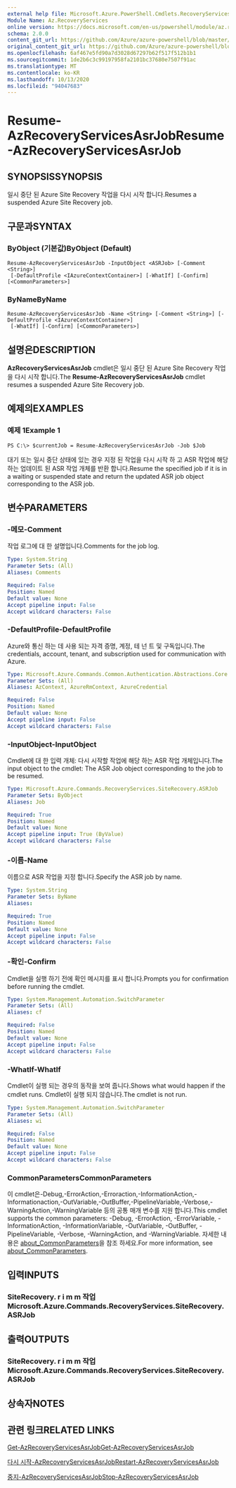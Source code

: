 ```yaml
---
external help file: Microsoft.Azure.PowerShell.Cmdlets.RecoveryServices.SiteRecovery.dll-Help.xml
Module Name: Az.RecoveryServices
online version: https://docs.microsoft.com/en-us/powershell/module/az.recoveryservices/resume-azrecoveryservicesasrjob
schema: 2.0.0
content_git_url: https://github.com/Azure/azure-powershell/blob/master/src/RecoveryServices/RecoveryServices/help/Resume-AzRecoveryServicesAsrJob.md
original_content_git_url: https://github.com/Azure/azure-powershell/blob/master/src/RecoveryServices/RecoveryServices/help/Resume-AzRecoveryServicesAsrJob.md
ms.openlocfilehash: 6af467e5fd90a7d3028d67297b62f517f512b1b1
ms.sourcegitcommit: 1de2b6c3c99197958fa2101bc37680e7507f91ac
ms.translationtype: MT
ms.contentlocale: ko-KR
ms.lasthandoff: 10/13/2020
ms.locfileid: "94047683"
---
```

# <span data-ttu-id="92a94-101">Resume-AzRecoveryServicesAsrJob</span><span class="sxs-lookup"><span data-stu-id="92a94-101">Resume-AzRecoveryServicesAsrJob</span></span>

## <span data-ttu-id="92a94-102">SYNOPSIS</span><span class="sxs-lookup"><span data-stu-id="92a94-102">SYNOPSIS</span></span>
<span data-ttu-id="92a94-103">일시 중단 된 Azure Site Recovery 작업을 다시 시작 합니다.</span><span class="sxs-lookup"><span data-stu-id="92a94-103">Resumes a suspended Azure Site Recovery job.</span></span>

## <span data-ttu-id="92a94-104">구문과</span><span class="sxs-lookup"><span data-stu-id="92a94-104">SYNTAX</span></span>

### <span data-ttu-id="92a94-105">ByObject (기본값)</span><span class="sxs-lookup"><span data-stu-id="92a94-105">ByObject (Default)</span></span>
```
Resume-AzRecoveryServicesAsrJob -InputObject <ASRJob> [-Comment <String>]
 [-DefaultProfile <IAzureContextContainer>] [-WhatIf] [-Confirm] [<CommonParameters>]
```

### <span data-ttu-id="92a94-106">ByName</span><span class="sxs-lookup"><span data-stu-id="92a94-106">ByName</span></span>
```
Resume-AzRecoveryServicesAsrJob -Name <String> [-Comment <String>] [-DefaultProfile <IAzureContextContainer>]
 [-WhatIf] [-Confirm] [<CommonParameters>]
```

## <span data-ttu-id="92a94-107">설명은</span><span class="sxs-lookup"><span data-stu-id="92a94-107">DESCRIPTION</span></span>
<span data-ttu-id="92a94-108">**AzRecoveryServicesAsrJob** cmdlet은 일시 중단 된 Azure Site Recovery 작업을 다시 시작 합니다.</span><span class="sxs-lookup"><span data-stu-id="92a94-108">The **Resume-AzRecoveryServicesAsrJob** cmdlet resumes a suspended Azure Site Recovery job.</span></span>

## <span data-ttu-id="92a94-109">예제의</span><span class="sxs-lookup"><span data-stu-id="92a94-109">EXAMPLES</span></span>

### <span data-ttu-id="92a94-110">예제 1</span><span class="sxs-lookup"><span data-stu-id="92a94-110">Example 1</span></span>
```
PS C:\> $currentJob = Resume-AzRecoveryServicesAsrJob -Job $Job
```

<span data-ttu-id="92a94-111">대기 또는 일시 중단 상태에 있는 경우 지정 된 작업을 다시 시작 하 고 ASR 작업에 해당 하는 업데이트 된 ASR 작업 개체를 반환 합니다.</span><span class="sxs-lookup"><span data-stu-id="92a94-111">Resume the specified job if it is in a waiting or suspended state and return the updated ASR job object corresponding to the ASR job.</span></span>

## <span data-ttu-id="92a94-112">변수</span><span class="sxs-lookup"><span data-stu-id="92a94-112">PARAMETERS</span></span>

### <span data-ttu-id="92a94-113">-메모</span><span class="sxs-lookup"><span data-stu-id="92a94-113">-Comment</span></span>
<span data-ttu-id="92a94-114">작업 로그에 대 한 설명입니다.</span><span class="sxs-lookup"><span data-stu-id="92a94-114">Comments for the job log.</span></span>

```yaml
Type: System.String
Parameter Sets: (All)
Aliases: Comments

Required: False
Position: Named
Default value: None
Accept pipeline input: False
Accept wildcard characters: False
```

### <span data-ttu-id="92a94-115">-DefaultProfile</span><span class="sxs-lookup"><span data-stu-id="92a94-115">-DefaultProfile</span></span>
<span data-ttu-id="92a94-116">Azure와 통신 하는 데 사용 되는 자격 증명, 계정, 테 넌 트 및 구독입니다.</span><span class="sxs-lookup"><span data-stu-id="92a94-116">The credentials, account, tenant, and subscription used for communication with Azure.</span></span>


```yaml
Type: Microsoft.Azure.Commands.Common.Authentication.Abstractions.Core.IAzureContextContainer
Parameter Sets: (All)
Aliases: AzContext, AzureRmContext, AzureCredential

Required: False
Position: Named
Default value: None
Accept pipeline input: False
Accept wildcard characters: False
```

### <span data-ttu-id="92a94-117">-InputObject</span><span class="sxs-lookup"><span data-stu-id="92a94-117">-InputObject</span></span>
<span data-ttu-id="92a94-118">Cmdlet에 대 한 입력 개체: 다시 시작할 작업에 해당 하는 ASR 작업 개체입니다.</span><span class="sxs-lookup"><span data-stu-id="92a94-118">The input object to the cmdlet: The ASR Job object corresponding to the job to be resumed.</span></span>

```yaml
Type: Microsoft.Azure.Commands.RecoveryServices.SiteRecovery.ASRJob
Parameter Sets: ByObject
Aliases: Job

Required: True
Position: Named
Default value: None
Accept pipeline input: True (ByValue)
Accept wildcard characters: False
```

### <span data-ttu-id="92a94-119">-이름</span><span class="sxs-lookup"><span data-stu-id="92a94-119">-Name</span></span>
<span data-ttu-id="92a94-120">이름으로 ASR 작업을 지정 합니다.</span><span class="sxs-lookup"><span data-stu-id="92a94-120">Specify the ASR job by name.</span></span>

```yaml
Type: System.String
Parameter Sets: ByName
Aliases:

Required: True
Position: Named
Default value: None
Accept pipeline input: False
Accept wildcard characters: False
```

### <span data-ttu-id="92a94-121">-확인</span><span class="sxs-lookup"><span data-stu-id="92a94-121">-Confirm</span></span>
<span data-ttu-id="92a94-122">Cmdlet을 실행 하기 전에 확인 메시지를 표시 합니다.</span><span class="sxs-lookup"><span data-stu-id="92a94-122">Prompts you for confirmation before running the cmdlet.</span></span>

```yaml
Type: System.Management.Automation.SwitchParameter
Parameter Sets: (All)
Aliases: cf

Required: False
Position: Named
Default value: None
Accept pipeline input: False
Accept wildcard characters: False
```

### <span data-ttu-id="92a94-123">-WhatIf</span><span class="sxs-lookup"><span data-stu-id="92a94-123">-WhatIf</span></span>
<span data-ttu-id="92a94-124">Cmdlet이 실행 되는 경우의 동작을 보여 줍니다.</span><span class="sxs-lookup"><span data-stu-id="92a94-124">Shows what would happen if the cmdlet runs.</span></span> <span data-ttu-id="92a94-125">Cmdlet이 실행 되지 않습니다.</span><span class="sxs-lookup"><span data-stu-id="92a94-125">The cmdlet is not run.</span></span>

```yaml
Type: System.Management.Automation.SwitchParameter
Parameter Sets: (All)
Aliases: wi

Required: False
Position: Named
Default value: None
Accept pipeline input: False
Accept wildcard characters: False
```

### <span data-ttu-id="92a94-126">CommonParameters</span><span class="sxs-lookup"><span data-stu-id="92a94-126">CommonParameters</span></span>
<span data-ttu-id="92a94-127">이 cmdlet은-Debug,-ErrorAction,-Erroraction,-InformationAction,-Informationaction,-OutVariable,-OutBuffer,-PipelineVariable,-Verbose,-WarningAction,-WarningVariable 등의 공통 매개 변수를 지원 합니다.</span><span class="sxs-lookup"><span data-stu-id="92a94-127">This cmdlet supports the common parameters: -Debug, -ErrorAction, -ErrorVariable, -InformationAction, -InformationVariable, -OutVariable, -OutBuffer, -PipelineVariable, -Verbose, -WarningAction, and -WarningVariable.</span></span> <span data-ttu-id="92a94-128">자세한 내용은 [about_CommonParameters](http://go.microsoft.com/fwlink/?LinkID=113216)을 참조 하세요.</span><span class="sxs-lookup"><span data-stu-id="92a94-128">For more information, see [about_CommonParameters](http://go.microsoft.com/fwlink/?LinkID=113216).</span></span>

## <span data-ttu-id="92a94-129">입력</span><span class="sxs-lookup"><span data-stu-id="92a94-129">INPUTS</span></span>

### <span data-ttu-id="92a94-130">SiteRecovery. r i m m 작업</span><span class="sxs-lookup"><span data-stu-id="92a94-130">Microsoft.Azure.Commands.RecoveryServices.SiteRecovery.ASRJob</span></span>

## <span data-ttu-id="92a94-131">출력</span><span class="sxs-lookup"><span data-stu-id="92a94-131">OUTPUTS</span></span>

### <span data-ttu-id="92a94-132">SiteRecovery. r i m m 작업</span><span class="sxs-lookup"><span data-stu-id="92a94-132">Microsoft.Azure.Commands.RecoveryServices.SiteRecovery.ASRJob</span></span>

## <span data-ttu-id="92a94-133">상속자</span><span class="sxs-lookup"><span data-stu-id="92a94-133">NOTES</span></span>

## <span data-ttu-id="92a94-134">관련 링크</span><span class="sxs-lookup"><span data-stu-id="92a94-134">RELATED LINKS</span></span>

[<span data-ttu-id="92a94-135">Get-AzRecoveryServicesAsrJob</span><span class="sxs-lookup"><span data-stu-id="92a94-135">Get-AzRecoveryServicesAsrJob</span></span>](./Get-AzRecoveryServicesAsrJob.md)

[<span data-ttu-id="92a94-136">다시 시작-AzRecoveryServicesAsrJob</span><span class="sxs-lookup"><span data-stu-id="92a94-136">Restart-AzRecoveryServicesAsrJob</span></span>](./Restart-AzRecoveryServicesAsrJob.md)

[<span data-ttu-id="92a94-137">중지-AzRecoveryServicesAsrJob</span><span class="sxs-lookup"><span data-stu-id="92a94-137">Stop-AzRecoveryServicesAsrJob</span></span>](./Stop-AzRecoveryServicesAsrJob.md)
